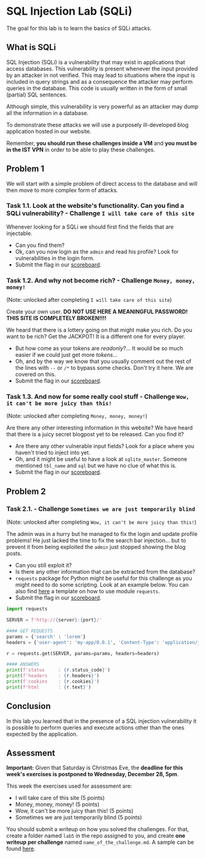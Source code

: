 # SQL Injection Lab (SQLi)

The goal for this lab is to learn the basics of SQLi attacks.

## What is SQLi

SQL Injection (SQLi) is a vulnerability that may exist in applications that access databases.
This vulnerability is present whenever the input provided by an attacker in not verified.
This may lead to situations where the input is included in query strings and as a consequence the attacker may perform queries in the database. This code is usually written in the form of small (partial) SQL sentences.

Although simple, this vulnerability is very powerful as an attacker may dump all the information in a database.

To demonstrate these attacks we will use a purposely ill-developed blog application hosted in our website.

Remember, __you should run these challenges inside a VM__ and __you must be in the IST VPN__ in order to be able to play these challenges.

## Problem 1

We will start with a simple problem of direct access to the database and will then move to more complex form of attacks.

### Task 1.1. Look at the website's functionality. Can you find a SQLi vulnerability? - Challenge `I will take care of this site`

Whenever looking for a SQLi we should first find the fields that are injectable.

- Can you find them?
- Ok, can you now login as the `admin` and read his profile? Look for vulnerabilities in the login form.
- Submit the flag in our [scoreboard](https://scoreboard.ssof.rnl.tecnico.ulisboa.pt/).

### Task 1.2. And why not become rich? - Challenge `Money, money, money!`

(Note: unlocked after completing `I will take care of this site`)

Create your own user. __DO NOT USE HERE A MEANINGFUL PASSWORD! THIS SITE IS COMPLETELY BROKEN!!!!__

We heard that there is a lottery going on that might make you rich. Do you want to be rich? Get the JACKPOT! It is a different one for every player.

- But how come as your tokens are _readonly_?... It would be so much easier if we could just get more _tokens_...
- Oh, and by the way we know that you usually comment out the rest of the lines with `--` or `/*` to bypass some checks. Don't try it here. We are covered on this.
- Submit the flag in our [scoreboard](https://scoreboard.ssof.rnl.tecnico.ulisboa.pt/).

### Task 1.3. And now for some really cool stuff - Challenge `Wow, it can't be more juicy than this!`

(Note: unlocked after completing `Money, money, money!`)

Are there any other interesting information in this website? We have heard that there is a juicy secret blogpost yet to be released. Can you find it?

- Are there any other vulnerable input fields? Look for a place where you haven't tried to inject into yet.
- Oh, and it might be useful to have a look at `sqlite_master`. Someone mentioned `tbl_name` and `sql` but we have no clue of what this is.
- Submit the flag in our [scoreboard](https://scoreboard.ssof.rnl.tecnico.ulisboa.pt/).

## Problem 2

### Task 2.1. - Challenge `Sometimes we are just temporarily blind`

(Note: unlocked after completing `Wow, it can't be more juicy than this!`)

The admin was in a hurry but he managed to fix the login and update profile problems! He just lacked the time to fix the search bar injection... but to prevent it from being exploited the `admin` just stopped showing the blog posts.

- Can you still exploit it?
- Is there any other information that can be extracted from the database?
- `requests` package for Python might be useful for this challenge as you might need to do some scripting. Look at an example below. You can also find [here](./code/requests_template.py) a template on how to use module `requests`.
- Submit the flag in our [scoreboard](https://scoreboard.ssof.rnl.tecnico.ulisboa.pt/).

```python
import requests

SERVER = f'http://{server}:{port}/'

#### GET REQUESTS
params = {'search' : 'lorem'}
headers = {'user-agent': 'my-app/0.0.1', 'Content-Type': 'application/json'}

r = requests.get(SERVER, params=params, headers=headers)

#### ANSWERS
print(f'status     : {r.status_code}')
print(f'headers    : {r.headers}')
print(f'cookies    : {r.cookies}')
print(f'html       : {r.text}')
```

## Conclusion

In this lab you learned that in the presence of a SQL injection vulnerability it is possible to perform queries and execute actions other than the ones expected by the application.

## Assessment

__Important:__ Given that Saturday is Christmas Eve, the __deadline for this week's exercises is postponed to Wednesday, December 28, 5pm__.

This week the exercises used for assessment are:

- I will take care of this site (5 points)
- Money, money, money! (5 points)
- Wow, it can't be more juicy than this! (5 points)
- Sometimes we are just temporarily blind (5 points)

You should submit a writeup on how you solved the challenges. For that, create a folder named `lab5` in the repo assigned to you, and create __one writeup per challenge__ named `name_of_the_challenge.md`.
A sample can be found [here](writeup.md).
